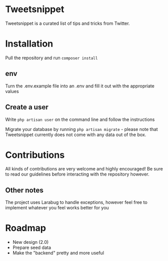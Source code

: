 # Tweetsnippet
Tweetsnippet is a curated list of tips and tricks from Twitter.

# Installation
Pull the repository and run `composer install`

## env
Turn the .env.example file into an .env and fill it out with the appropriate values

## Create a user
Write `php artisan user` on the command line and follow the instructions

Migrate your database by running `php artisan migrate` - please note that Tweetsnippet currently does not come with any data out of the box.

# Contributions
All kinds of contributions are very welcome and highly encouraged! Be sure to read our guidelines before interacting with the repository however.

## Other notes
The project uses Larabug to handle exceptions, however feel free to implement whatever you feel works better for you

# Roadmap

* New design (2.0)
* Prepare seed data
* Make the "backend" pretty and more useful
